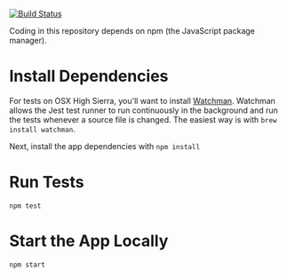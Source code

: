 [![Build Status](https://travis-ci.org/rosatolen/LeanStraTreegery.svg?branch=master)](https://travis-ci.org/rosatolen/LeanStraTreegery)

Coding in this repository depends on npm (the JavaScript package manager).

# Install Dependencies
For tests on OSX High Sierra, you'll want to install [Watchman](https://facebook.github.io/watchman/docs/install.html). Watchman allows the Jest test runner to run continuously in the background and run the tests whenever a source file is changed. The easiest way is with `brew install watchman`.

Next, install the app dependencies with `npm install`

# Run Tests
```
npm test
```

# Start the App Locally
```
npm start
```
